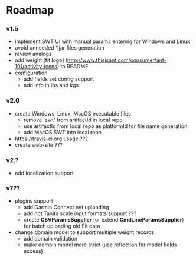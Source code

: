 Roadmap
=======

### v1.5 ###
* implement SWT UI with manual params entering for Windows and Linux
* avoid unneeded *.jar files generation
* review analogs
* add weight [fit logo] (http://www.thisisant.com/consumer/ant-101/activity-icons) to README 
* configuration
    * add fields set config support
    * add info in lbs and kgs

### v2.0 ###
* create Windows, Linux, MacOS executable files
    * remove 'swt' from artifactId in local repo
    * use artifactId from local repo as platformId for file name generation
    * add MacOS SWT into local repo
* https://travis-ci.org usage ??? 
* create web-site ???

### v2.? ###
* add localization support
    
### v??? ###
* plugins support
    * add Garmin Connect net uploading
    * add not Tanita scale input formats support ???
    * create **CSVParamsSupplier** (or extend **CmdLineParamsSupplier**) for batch uploading old Fit data
* change domain model to support multiple weight records
    * add domain validation
    * make domain model more strict (use reflection for model fields access)

